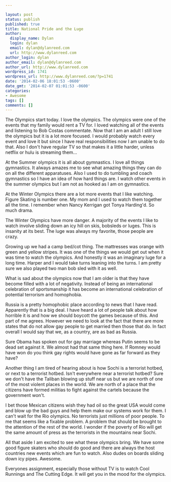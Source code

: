 ```yaml
---

layout: post
status: publish
published: true
title: National Pride and the Luge
author:
  display_name: Dylan
  login: dylan
  email: dylan@dylanreed.com
  url: http://www.dylanreed.com
author_login: dylan
author_email: dylan@dylanreed.com
author_url: http://www.dylanreed.com
wordpress_id: 1741
wordpress_url: http://www.dylanreed.com/?p=1741
date: '2014-02-06 18:01:53 -0600'
date_gmt: '2014-02-07 01:01:53 -0600'
categories:
- Awesome
tags: []
comments: []
---
```


The Olympics start today. I love the olympics. The olympics were one of the events that my family would rent a TV for. I loved watching all of the events and listening to Bob Costas commentate. Now that I am an adult I still love the olympics but it is a lot more focused. I would probably watch every event and love it but since I have real responsibilities now I am unable to do that. Also I don't have regular TV so that makes it a little harder, unless netflix or hulu is streaming them...

At the Summer olympics it is all about gymnastics. I love all things gymnastics. It always amazes me to see what amazing things they can do on all the different apparatuses. Also I used to do tumbling and coach gymnastics so I have an idea of how hard things are. I watch other events in the summer olympics but I am not as hooked as I am on gymnastics. 

At the Winter Olympics there are a lot more events that I like watching. Figure Skating is number one. My mom and I used to watch them together all the time. I remember when Nancy Kerrigan got Tonya Harding'd. So much drama. 

The Winter Olympics have more danger. A majority of the events I like to watch involve sliding down an icy hill on skis, bobsleds or luges. This is insanity at its best. The luge was always my favorite, those people are crazy. 

Growing up we had a camp bed/cot thing. The mattresses was orange with green and yellow stripes. It was one of the things we would get out when it was time to watch the olympics. And honestly it was an imaginary luge for a long time. Harper and I would take turns leaning into the turns.  I am pretty sure we also played two man bob sled with it as well. 

What is sad about the olympics now that I am older is that they have become filled with a lot of negativity. Instead of being an international celebration of sportsmanship it has become an international celebration of potential terrorism and homophobia. 

Russia is a pretty homophobic place according to news that I have read. Apparently that is a big deal. I have heard a lot of people talk about how horrible it is and how we should boycott the games because of this. And part of me agrees. However we need to look at the fact that there are more states that do not allow gay people to get married then those that do. In fact overall I would say that  we, as a country, are as bad as Russia. 

Sure Obama has spoken out for gay marriage whereas Putin seems to be dead set against it. We almost had that same thing here. If Romney would have won do you think gay rights would have gone as far forward as they have?

Another thing I am tired of hearing about is how Sochi is a terrorist hotbed, or next to a terrorist hotbed. Isn't everywhere near a terrorist hotbed? Sure we don't have the Taliban blowing up stuff near us but we are north of one of the most violent places in the world. We are north of a place that the citizens have formed militias to fight against the cartels because the government won't.

I bet those Mexican citizens wish they had oil so the great USA would come and blow up the bad guys and help them make our systems work for them. I can't wait for the Rio olympics. No terrorists just millions of poor people. To me that seems like a fixable problem. A problem that should be brought to the attention of the rest of the world. I wonder if the poverty of Rio will get the same amount of press as the terrorists in the mountains near Sochi.

All that aside I am excited to see what these olympics bring. We have some good figure skaters who should do good and there are always the host countries new events which are fun to watch. Also dudes on boards sliding down icy pipes. Awesome. 

Everyones assignment, especially those without TV is to watch Cool Runnings and The Cutting Edge. It will get you in the mood for the olympics. 
